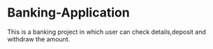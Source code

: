 # Banking-Application
This is a banking project in which user can check details,deposit and withdraw the
amount.
